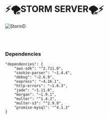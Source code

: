 # ⚡️🌪STORM SERVER🌪⚡️


![StormD](https://user-images.githubusercontent.com/55133871/86811851-54a7fe80-c0b9-11ea-9a37-1e315e361649.PNG)

<br>
<br>

### Dependencies
```
"dependencies": {
    "aws-sdk": "^2.711.0",
    "cookie-parser": "~1.4.4",
    "debug": "~2.6.9",
    "express": "~4.16.1",
    "http-errors": "~1.6.3",
    "jade": "~1.11.0",
    "morgan": "~1.9.1",
    "multer": "^1.4.2",
    "multer-s3": "^2.9.0",
    "promise-mysql": "^4.1.3"
}
```